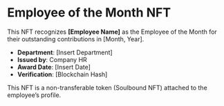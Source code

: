 
# Employee of the Month NFT
This NFT recognizes **[Employee Name]** as the Employee of the Month for their outstanding contributions in [Month, Year].

- **Department**: [Insert Department]
- **Issued by**: Company HR
- **Award Date**: [Insert Date]
- **Verification**: [Blockchain Hash]

This NFT is a non-transferable token (Soulbound NFT) attached to the employee’s profile.
